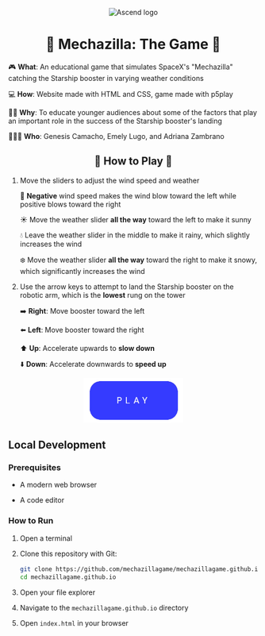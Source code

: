 <p align="center"><img src="assets/img/ascendLogo.png" alt="Ascend logo" width="200"></p>

<h1 align="center">🚀 Mechazilla: The Game 🚀</h1>

🎮 **What**: An educational game that simulates SpaceX's "Mechazilla" catching the Starship booster in varying weather conditions

💻 **How**: Website made with HTML and CSS, game made with p5play

👩‍🏫 **Why**: To educate younger audiences about some of the factors that play an important role in the success of the Starship booster's landing

👩🏻‍🚀 **Who**: Genesis Camacho, Emely Lugo, and Adriana Zambrano

<h2 align="center">👾 How to Play 👾</h2>

1. Move the sliders to adjust the wind speed and weather

    💨 **Negative** wind speed makes the wind blow toward the left while positive blows toward the right

    ☀️ Move the weather slider **all the way** toward the left to make it sunny

    💧 Leave the weather slider in the middle to make it rainy, which slightly increases the wind

    ❄️ Move the weather slider **all the way** toward the right to make it snowy, which significantly increases the wind

5. Use the arrow keys to attempt to land the Starship booster on the robotic arm, which is the **lowest** rung on the tower

    ➡️ **Right**: Move booster toward the left

    ⬅️ **Left**: Move booster toward the right

    ⬆️ **Up**: Accelerate upwards to **slow down**

    ⬇️ **Down**: Accelerate downwards to **speed up**

<p align="center"><a href="https://mechazillagame.github.io/"><img src="assets/img/play.png" alt="Play button" width="200"></a></p>

## Local Development

### Prerequisites

- A modern web browser

- A code editor

### How to Run

1. Open a terminal

2. Clone this repository with Git:

    ```bash
    git clone https://github.com/mechazillagame/mechazillagame.github.io.git
    cd mechazillagame.github.io
    ```

3. Open your file explorer

4. Navigate to the `mechazillagame.github.io` directory

5. Open `index.html` in your browser
